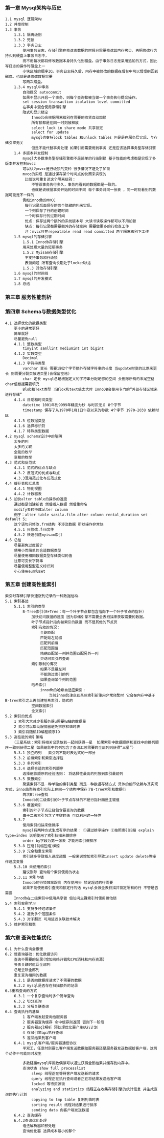 ### 第一章 Mysql架构与历史
    1.1 mysql 逻辑架构
    1.2 并发控制
    1.3 事务
        1.3.1 隔离级别
        1.3.2 死锁
        1.3.3 事务日志
            使用事务日志，存储引擎在修改表数据的时候只需要修改其内存拷贝，再把修改行为持久到硬盘上事务日志中，
            而不用每次都将修改数据本身持久化到磁盘。由于事务日志是采用追加的方式，因此写日志的操作时磁盘上一
            小块区域的顺序IO。事务日志持久后，内存中被修改的数据在后台中可以慢慢刷回到磁盘。也就是说修改数据需要
            写两次磁盘。
        1.3.4 mysql中事务    
            自动提交 autocommit
            如果不显示开启一个事务，则每个查询都被当做一个事务执行提交操作。
            set session transaction isolation level committed  
            在事务中混合使用存储引擎
            隐式和显示锁定
                Innodb会根据隔离级别在需要的收货自动加锁
                所有锁都是在同一时刻被释放
                select lock in share mode 共享锁定
                select for update
                mysql也支持lock tables 和unlock tables 但是是在服务层实现，与存储引擎无关
                但是不能代替事务处理 如果引用需要用到事务 还是应该选择事务型存储引擎
        1.4 多版本并发控制
            mysql大多数事务型存储引擎都不是简单的行级别锁 基于性能的考虑都是实现了多版本并发控制mvcc 
            可以认为mvcc是行级锁的变种 很多情况下避免了加锁
            mvcc的实现 是通过保存某个时间点的快照来实现的
             比如说可重复读这个隔离级别：
                不管该事务执行多久，事务内看到的数据都是一致的。
                也就是说根据事务开始的时间不同 每个事务对同一张表 ，同一时刻看到的数据可能是不一样的
            例如innodb的MVCC
             每行记录后面保存的两个隐藏的列来实现。
             一个列保存了行的创建时间
             一个时保存行的过期时间  
             优点：保存这两个额外的系统版本号 大读书读取操作都可以不用加锁
             缺点：每行记录都需要额外的存储空间 需要做更多的行检查工作
             注：mvcc只在repeatable read read committed 两个隔离级别下工作
        1.5 mysql的存储引擎     
            1.5.1 Innodb存储引擎
            用来处理大量的短期事务  
            1.5.2 Myisam存储引擎
             不支持事务和行级锁
             表锁问题 所有查询长期处于locked状态
            1.5.3 其他存储引擎
        1.6 mysql的时间线
        1.7 mysql的开发模式
        1.8 总结     
### 第三章 服务性能剖析

### 第四章 Schema与数据类型优化
    4.1 选择优化的数据类型
        更小的通常更好
        简单就好
        尽量避免null
        4.1.1 整数类型
            tinyint samllint mediumint int bigint
        4.1.2 实数类型
            Decimal
        4.1.3 字符串类型
            varchar 变长 需要1到2个字节额外存储字符串的长度 当update时变的比原来更长 则需要分裂页放进页里(会保留空格)
            char 定长 mysql总是根据定义的字符串分配足够的空间 会删除所有的末尾空格 char值根据需要填充
            Blob和Text类型 当Blox和text值太大时 InnoDB会使用专门的“外部存储区域来进行存储”
        4.1.4 日期和时间类型
            datetime 1001年到9999年精度为秒 与时区无关 8个字节
            timestamp 保存了从1970年1月1日午夜以来的秒数 4个字节 1970-2038 依赖时区
        4.1.5 位数据类型
        4.1.6 选择标识符
        4.1.7 特殊类型数据 
    4.2 mysql schema设计中的陷阱
        太多的列
        太多的关联
        全能的枚举
        变相的枚举
    4.3 范式和反范式
        4.3.1 范式的优点与缺点
        4.3.2 反范式的优点与缺点
        4.3.3混用范式化与反范式化
    4.4 缓存表和汇总表
        4.4.1 物化视图
        4.4.2 计数器表
    4.5 加快alter table的操作的速度
        通过都是创建新表 然后插入数据 然后重命名
        modify表转换成alter column
        例子：alter table sakila.film alter column rental_duration set default 5;
        这个语句只修改.frm结构 不涉及数据 所以操作非常快
        4.5.1 只修改.frm文件
        4.5.2 快速创建myisam索引
    4.6 总结
        尽量避免过度设计
        使用小而简单的合适数据类型
        尽量使用相同数据类型存储类似的值
        注意可变长字符串
        尽量使用整型定义标识列
        小心使用eum和set



### 第五章 创建高性能索引
    索引时存储引擎快速涨到记录的一种数据结构.
    5.1 索引基础
        5.1.1 索引的类型
            B-Tree索引(B+Tree：每一个叶子节点都包含指向下一个叶子节点的指针)
                加快访问数据的速度 因为存储引擎不需要全表扫描来获取需要的数据。
                叶子节点指针指向被索引的数据 而不是其他的节点页
                索引有效的情况：
                    全职匹配
                    匹配最左前缀
                    匹配列前缀
                    匹配范围值
                    精确匹配某一列并范围匹配另外一列
                    只访问索引的查询
                索引限制的情况
                    如果不是最左列
                    不能跳过索引的列
                    如果查询某个列的范围
                哈希索引
                    innodb的哈希自适应索引：
                        当前innodb注意到某些索引新使用非常频繁时 它会在内存中基于B-tree索引之上再创建哈希索引，隐式的
                空间数据索引
                全文索引
    5.2 索引的优点
        1 索引大大减少看服务器u需要扫描的数据量
        2 索引可以帮助服务器避免排序和临时表
        3 索引将随机IO编程顺序IO
    5.3 高性能的索引策略
        (三星系统：索引将相关记录放到一起则获得一星  如果索引中数据顺序和查找中的排列顺序一致则获得二星 如果缩影中的列包含了查询汇总需要的全部列则获得“三星”)
        5.3.1 独立的列   索引列不能时表达式的一部分
        5.3.2 前缀索引和索引选择性 
        5.3.3 多列索引
        5.3.4 选择合适的索引列顺序
            选择缩影顺序的经验法则： 将选择性最高的列放到索引最前列
        5.3.5 聚簇索引
            聚簇索引不是一种单独的索引类型 而是一种数据存储方式 具体的细节依赖与其实现方式，innodb聚簇索引实际上在同一个结构中保存了B-tree索引和数据行
            两次Btree查找
            Innodb的二级索引的叶子节点存储的不是行指针而是主键值
        5.3.6 覆盖索引
            索引的叶子节点已经包含要查询的数据
            由于二级索引包含了主键的值 可以利用这一特性
        5.3.7
            使用索引扫描来做排序
            mysql有两种方式生成有序的结果： ①通过排序操作 ②按照索引扫描 explain type=index 说明使用了索引扫描来做排序
            order by字段为第一张表 才能用索引做排序
        5.3.8 压缩(前缀压缩)索引
        5.3.9 冗余和重复索引
            索引越多导致插入速度越慢 一般来说增加索引导致insert update delete等操作速度变慢
        5.3.10 未使用的索引
            建议删除 查询每个索引使用的状态
        5.3.11 索引与锁
            Innodb的行锁效率跟高 内存使用少 锁定超过的行需要
            如果不能使用索引查找和锁定行的话 mysql会做全表扫描并锁定所有的行 不管是否需要
        Innodb在二级索引中使用共享锁 但访问主键索引时使用排他锁 
    5.4 索引案例学习
        5.4.1 支持多种过滤条件
        5.4.2 避免多个范围条件
        5.4.3 对于翻页 可用延迟关联技术解决
    5.5 维护索引和表
### 第六章 查询性能优化
    6.1 为什么查询会很慢
    6.2 慢查询基础：优化数据访问
        查询不需要的记录(增加网络开销和CPU消耗和内存资源)
        多表关联时返回全部列
        总是去除全部列
        重复查询相同的数据
        6.2.1 是否向数据库请求了不需要的数据
        6.2.2 mysql是否存在扫描额外的记录
    6.3重构查询的方式
        6.3.1 一个复杂查询时多个简单查询
        6.3.2 切分查询
        6.3.3 分解关联查询
    6.4 查询执行的基础
            1 客户端发起查询给服务器
            2 服务器查询缓存 命中缓存则返回 否则下一阶段
            3 服务器sql解析 预处理优化器产生执行计划
            4 存储引擎api执行查询
            5 返回结果到客户端
        6.4.1 mysql客户端/服务器通信协议
            半双工，任意时刻要么客户端发送数据给服务器还是服务器发送数据给客户端，这两个动作不可能同时发生
            
            多数链接mysql库函数偶读可以通过获得全部结果并缓存到内存中。
            查询状态 show full processlist
                sleep 线程正在等待客户端发送新的请求
                query 线程正在执行查询或者正在将结果发送给客户端
                locked 等待资源锁
                analyzing and statistics 线程正在收集存储引擎的统计信息 并生成查询的执行计划
                copying to tmp table 复制到临时表
                sorting result 线程对结果进行排序
                sending data 向客户端发送数据
        6.4.2 查询缓存
        6.4.3查询优化处理
            语法解析器和预处理 
            查询优化器 选择成本最小的那个                      
      